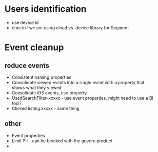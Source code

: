<!-- TITLE: 2020-08-11 Amplitude meeting -->
<!-- SUBTITLE: A quick summary of 2020 08 11 -->

# Users identification
* use device id
* check if we are using cloud vs. device library for Segment
# Event cleanup
## reduce events
* Consistent naming properties
* Consolidate viewed events into a single event with a property that shows what they viewed
* Consolidate iOS events, use property
* UsedSearchFilter-xxxxx - use event properties, might need to use a BI tool? 
* Clicked listing xxxxx - same thing

## other
* Event properties
*  Limit PII - can be blocked with the govern product
*  
# 